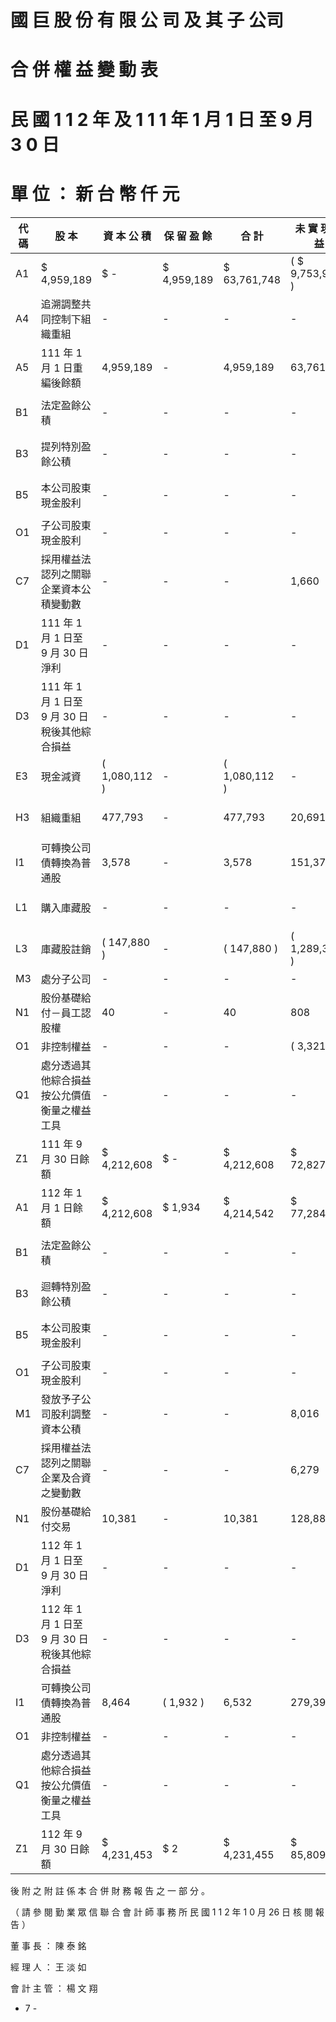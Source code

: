 # 國 巨 股 份 有 限 公 司 及 其 子 公司

# 合 併 權 益 變 動 表

# 民 國 1 1 2 年 及 1 1 1 年 1 月 1 日 至 9 月 3 0 日

# 單 位 ： 新 台 幣 仟 元

|代 碼|股 本|資 本 公 積|保 留 盈 餘|合 計|未 實 現 損 益|避 險 工 具 損 益|員工 未賺得酬 勞|非 控 制 權 益|權 益 總 額|
|---|---|---|---|---|---|---|---|---|---|
|A1|$ 4,959,189|$ -|$ 4,959,189|$ 63,761,748|( $ 9,753,973 )|$ 81,021|$ 198,811|( $ 1,879,155 )|$ 79,416,558|
|A4|追溯調整共同控制下組織重組|-|-|-|-|-|-|223,991|19,655,155|
|A5|111 年 1 月 1 日重編後餘額|4,959,189|-|4,959,189|63,761,748|( 9,753,973 )|81,021|198,811|79,416,558|
|B1|法定盈餘公積|-|-|-|-|2,072,668|( 2,072,668 )|-|-|
|B3|提列特別盈餘公積|-|-|-|-|5,316,805|( 5,316,805 )|-|-|
|B5|本公司股東現金股利|-|-|-|-|-|( 5,400,560 )|( 5,400,560 )|-|
|O1|子公司股東現金股利|-|-|-|-|-|-|( 64,632 )|( 64,632 )|
|C7|採用權益法認列之關聯企業資本公積變動數|-|-|-|1,660|-|-|-|1,660|
|D1|111 年 1 月 1 日至 9 月 30 日淨利|-|-|-|-|-|18,566,994|18,566,994|-|
|D3|111 年 1 月 1 日至 9 月 30 日稅後其他綜合損益|-|-|-|-|-|-|13,267,886|13,606,304|
|E3|現金減資|( 1,080,112 )|-|( 1,080,112 )|-|-|( 365,145 )|( 1,059,712 )|-|
|H3|組織重組|477,793|-|477,793|20,691,277|-|-|( 225,236 )|( 19,456,042 )|
|I1|可轉換公司債轉換為普通股|3,578|-|3,578|151,371|-|-|-|154,949|
|L1|購入庫藏股|-|-|-|-|-|-|( 5,172,415 )|( 5,172,415 )|
|L3|庫藏股註銷|( 147,880 )|-|( 147,880 )|( 1,289,313 )|-|( 3,735,222 )|-|-|
|M3|處分子公司|-|-|-|-|-|-|-|( 99,159 )|
|N1|股份基礎給付－員工認股權|40|-|40|808|-|-|-|848|
|O1|非控制權益|-|-|-|( 3,321 )|-|-|-|( 8,104 )|
|Q1|處分透過其他綜合損益按公允價值衡量之權益工具|-|-|-|-|-|( 378 )|-|-|
|Z1|111 年 9 月 30 日餘額|$ 4,212,608|$ -|$ 4,212,608|$ 72,827,437|$ 2,561,238|$ 10,089|$ 601,513|$ 119,987,007|
|A1|112 年 1 月 1 日餘額|$ 4,212,608|$ 1,934|$ 4,214,542|$ 77,284,491|( $ 421,272 )|( $ 14,098 )|$ 631,535|$ 121,549,317|
|B1|法定盈餘公積|-|-|-|-|1,892,330|( 1,892,330 )|-|-|
|B3|迴轉特別盈餘公積|-|-|-|-|-|( 9,300,817 )|9,300,817|-|
|B5|本公司股東現金股利|-|-|-|-|-|( 4,186,652 )|( 4,186,652 )|-|
|O1|子公司股東現金股利|-|-|-|-|-|-|( 33,753 )|( 33,753 )|
|M1|發放予子公司股利調整資本公積|-|-|-|8,016|-|-|-|8,016|
|C7|採用權益法認列之關聯企業及合資之變動數|-|-|-|6,279|-|-|-|6,300|
|N1|股份基礎給付交易|10,381|-|10,381|128,883|-|-|-|56,961|
|D1|112 年 1 月 1 日至 9 月 30 日淨利|-|-|-|-|-|12,711,890|12,711,890|-|
|D3|112 年 1 月 1 日至 9 月 30 日稅後其他綜合損益|-|-|-|-|-|-|6,820,015|6,532,818|
|I1|可轉換公司債轉換為普通股|8,464|( 1,932 )|6,532|279,399|-|-|-|285,931|
|O1|非控制權益|-|-|-|-|-|-|-|1,738,805|
|Q1|處分透過其他綜合損益按公允價值衡量之權益工具|-|-|-|-|-|( 107 )|-|-|
|Z1|112 年 9 月 30 日餘額|$ 4,231,453|$ 2|$ 4,231,455|$ 85,809,622|$ 6,398,743|$ 125,526|$ 189,275|$ 138,743,725|

後 附 之 附 註 係 本 合 併 財 務 報 告 之 一 部 分 。

（ 請 參 閱 勤 業 眾 信 聯 合 會 計 師 事 務 所 民 國 1 1 2 年 1 0 月 26 日 核 閱 報 告 ）

董 事 長 ： 陳 泰 銘

經 理 人 ： 王 淡 如

會 計 主 管 ： 楊 文 翔

-  7    -